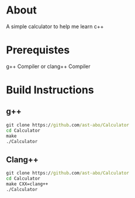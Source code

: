 # About
A simple calculator to help me learn c++

# Prerequistes
g++ Compiler or clang++ Compiler

# Build Instructions

## g++

```cmd
git clone https://github.com/ast-abo/Calculator
cd Calculator
make
./Calculator
```

## Clang++
```cmd
git clone https://github.com/ast-abo/Calculator
cd Calculator
make CXX=clang++
./Calculator
```
